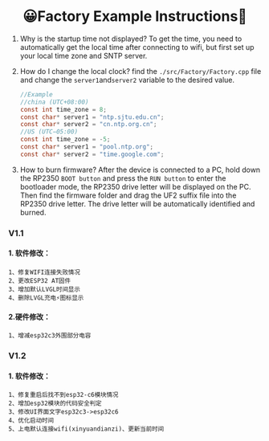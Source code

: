 <h1 align = center >😀Factory Example Instructions🎁</h1>

1. Why is the startup time not displayed?
    To get the time, you need to automatically get the local time after connecting to wifi, but first set up your local time zone and SNTP server.

2. How do I change the local clock?
    find the `./src/Factory/Factory.cpp` file and change the `server1`and`server2` variable to the desired value.
    ```c
    //Example
    //china (UTC+08:00)
    const int time_zone = 8;
    const char* server1 = "ntp.sjtu.edu.cn";
    const char* server2 = "cn.ntp.org.cn";
    //US (UTC−05:00)
    const int time_zone = -5;
    const char* server1 = "pool.ntp.org";
    const char* server2 = "time.google.com";  
    ```
3. How to burn firmware?
    After the device is connected to a PC, hold down the RP2350 `BOOT button` and press the `RUN button` to enter the bootloader mode, the RP2350 drive letter will be displayed on the PC. Then find the firmware folder and drag the UF2 suffix file into the RP2350 drive letter. The drive letter will be automatically identified and burned.


### V1.1
#### 1. 软件修改：
    1、修复WIFI连接失败情况
    2、更改ESP32 AT固件
    3、增加默认LVGL时间显示 
    4、删除LVGL充电⚡图标显示

#### 2.硬件修改：
    1、增减esp32c3外围部分电容

### V1.2
#### 1. 软件修改：
    1、修复重启后找不到esp32-c6模块情况
    2、增加esp32模块的代码安全判定
    3、修改UI界面文字esp32c3->esp32c6
    4、优化启动时间
    5、上电默认连接wifi(xinyuandianzi)、更新当前时间